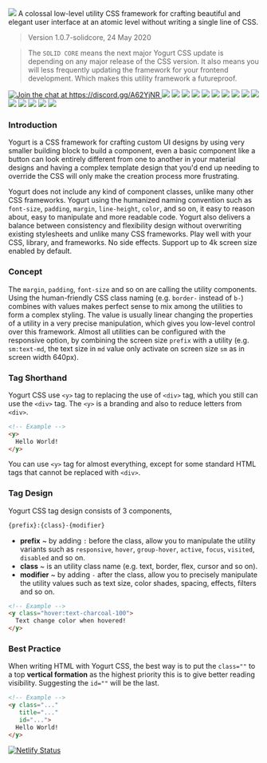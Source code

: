 <y class="pb-4">
  <img class="w-full h-full rounded-lg"
       src="https://yogurt-css-documentation.netlify.com/assets/yogurt_promo.jpg">
</y>

<y class="pb-4 text-lg">
  A colossal low-level utility CSS framework for crafting beautiful and elegant user interface at an atomic level without writing a single line of CSS.
</y>

> Version 1.0.7-solidcore, 24 May 2020

> The `SOLID CORE` means the next major Yogurt CSS update is depending on any major release of the CSS version. It also means you will less frequently updating the framework for your frontend development. Which makes this utility framework a futureproof.

<y class="flex flex-wrap items-center">
  <a href="https://discord.gg/A62YjNR" 
     target="_blank">
    <img title="Join the chat at https://discord.gg/A62YjNR" 
         src="https://img.shields.io/badge/DISCORD-JOIN_CHANNEL_%E2%86%92-7289da.svg?style=flat">
  </a>
  <img class="p-1" 
       src="https://badgen.net/github/release/yogurt-foundation/yogurt-css">
  <img class="p-1" 
       src="https://badgen.net/github/releases/yogurt-foundation/yogurt-css">
  <img class="p-1" 
       src="https://badgen.net/github/assets-dl/yogurt-foundation/yogurt-css">
  <img class="p-1" 
       src="https://badgen.net/npm/dw/yogurt-css">
  <img class="p-1" 
       src="https://badgen.net/npm/dm/yogurt-css">
  <img class="p-1" 
       src="https://badgen.net/npm/dy/yogurt-css">
  <img class="p-1" 
       src="https://badgen.net/github/branches/yogurt-foundation/yogurt-css">
  <img class="p-1" 
       src="https://badgen.net/github/forks/yogurt-foundation/yogurt-css">
  <img class="p-1" 
       src="https://badgen.net/github/stars/yogurt-foundation/yogurt-css">
  <img class="p-1" 
       src="https://badgen.net/github/watchers/yogurt-foundation/yogurt-css">
  <img class="p-1" 
       src="https://badgen.net/github/tag/yogurt-foundation/yogurt-css">
  <img class="p-1" 
       src="https://badgen.net/github/commits/yogurt-foundation/yogurt-css">
  <img class="p-1" 
       src="https://badgen.net/github/last-commit/yogurt-foundation/yogurt-css">
  <img class="p-1" 
       src="https://badgen.net/github/contributors/yogurt-foundation/yogurt-css">
  <img class="p-1" 
       src="https://badgen.net/github/license/yogurt-foundation/yogurt-css">
</y>

### Introduction

Yogurt is a CSS framework for crafting custom UI designs by using very smaller building block to build a component, even a basic component like a button can look entirely different from one to another in your material designs and having a complex template design that you'd end up needing to override the CSS will only make the creation process more frustrating.

Yogurt does not include any kind of component classes, unlike many other CSS frameworks. Yogurt using the humanized naming convention such as `font-size`, `padding`, `margin`, `line-height`, `color`, and so on, it easy to reason about, easy to manipulate and more readable code. Yogurt also delivers a balance between consistency and flexibility design without overwriting existing stylesheets and unlike many CSS frameworks. Play well with your CSS, library, and frameworks. No side effects. Support up to 4k screen size enabled by default.

### Concept

The `margin`, `padding`, `font-size` and so on are calling the utility components. Using the human-friendly CSS class naming (e.g. `border-` instead of `b-`) combines with values makes perfect sense to mix among the utilities to form a complex styling. The value is usually linear changing the properties of a utility in a very precise manipulation, which gives you low-level control over this framework. Almost all utilities can be configured with the responsive option, by combining the screen size `prefix` with a utility (e.g. `sm:text-md`, the text size in `md` value only activate on screen size `sm` as in screen width 640px).

### Tag Shorthand

Yogurt CSS use `<y>` tag to replacing the use of `<div>` tag, which you still can use the `<div>` tag. The `<y>` is a branding and also to reduce letters from `<div>`.

```html
<!-- Example -->
<y>
  Hello World!
</y>
```

You can use `<y>` tag for almost everything, except for some standard HTML tags that cannot be replaced with `<div>`.

### Tag Design

Yogurt CSS tag design consists of 3 components,

```html
{prefix}:{class}-{modifier}
```

- **prefix** ~ by adding `:` before the class, allow you to manipulate the utility variants such as `responsive`, `hover`, `group-hover`, `active`, `focus`, `visited`, `disabled` and so on.
- **class** ~ is an utility class name (e.g. text, border, flex, cursor and so on).
- **modifier** ~ by adding `-` after the class, allow you to precisely manipulate the utility values such as text size, color shades, spacing, effects, filters and so on.

```html
<!-- Example -->
<y class="hover:text-charcoal-100">
  Text change color when hovered!
</y>
```


### Best Practice

When writing HTML with Yogurt CSS, the best way is to put the `class=""` to a top **vertical formation** as the highest priority this is to give better reading visibility. Suggesting the `id=""` will be the last.

```html
<!-- Example -->
<y class="..."
   title="..."
   id="...">
  Hello World!
</y>
```

[![Netlify Status](https://api.netlify.com/api/v1/badges/07b893f5-2d17-413d-a3b6-e657ef9dbef3/deploy-status)](https://app.netlify.com/sites/yogurt-css-documentation/deploys)
